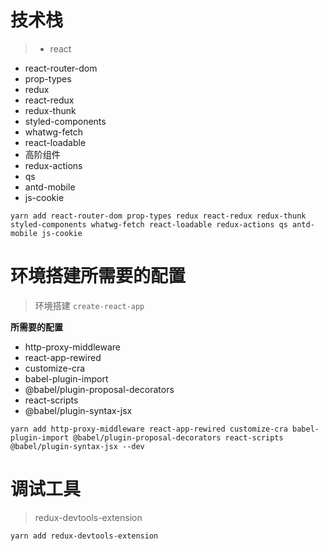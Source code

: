 # 技术栈
> - react 
  - react-router-dom
  - prop-types
  - redux 
  - react-redux
  - redux-thunk
  - styled-components
  - whatwg-fetch
  - react-loadable
  - 高阶组件
  - redux-actions
  - qs
  - antd-mobile
  - js-cookie

`yarn add react-router-dom prop-types redux react-redux redux-thunk styled-components whatwg-fetch react-loadable redux-actions qs antd-mobile js-cookie`

# 环境搭建所需要的配置
> 环境搭建 `create-react-app`

**所需要的配置**
- http-proxy-middleware
- react-app-rewired
- customize-cra
- babel-plugin-import
- @babel/plugin-proposal-decorators
- react-scripts
- @babel/plugin-syntax-jsx

`yarn add http-proxy-middleware react-app-rewired customize-cra babel-plugin-import @babel/plugin-proposal-decorators react-scripts @babel/plugin-syntax-jsx --dev`

# 调试工具

> redux-devtools-extension

`yarn add redux-devtools-extension`